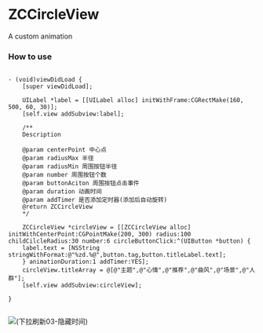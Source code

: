 # ZCCircleView
A custom animation

### How to use

```objc

- (void)viewDidLoad {
    [super viewDidLoad];

    UILabel *label = [[UILabel alloc] initWithFrame:CGRectMake(160, 500, 60, 30)];
    [self.view addSubview:label];

    /**
    Description

    @param centerPoint 中心点
    @param radiusMax 半径
    @param radiusMin 周围按钮半径
    @param number 周围按钮个数
    @param buttonAciton 周围按钮点击事件
    @param duration 动画时间
    @param addTimer 是否添加定时器(添加后自动旋转)
    @return ZCCircleView
    */

    ZCCircleView *circleView = [[ZCCircleView alloc] initWithCenterPoint:CGPointMake(200, 300) radius:100 childCilcleRadius:30 number:6 circleButtonClick:^(UIButton *button) {
    label.text = [NSString stringWithFormat:@"%zd.%@",button.tag,button.titleLabel.text];
    } animationDuration:1 addTimer:YES];
    circleView.titleArray = @[@"主题",@"心情",@"推荐",@"曲风",@"场景",@"人群"];
    [self.view addSubview:circleView];

}


```
![(下拉刷新03-隐藏时间)](http://images2017.cnblogs.com/blog/912458/201708/912458-20170822155054933-302168319.gif)
